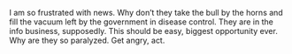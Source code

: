 I am so frustrated with news. Why don’t they take the bull by the horns and fill the vacuum left by the government in disease control. They are in the info business, supposedly. This should be easy, biggest opportunity ever. Why are they so paralyzed. Get angry, act.
